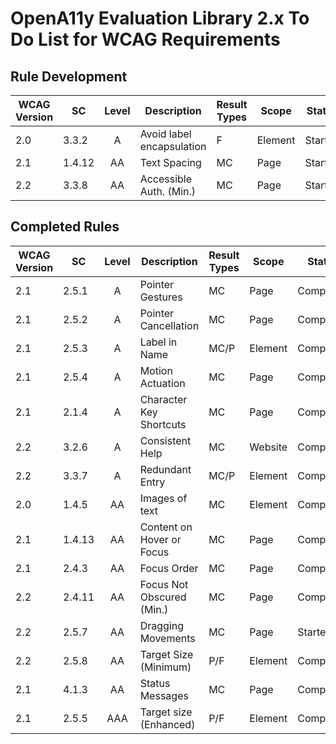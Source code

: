 # OpenA11y Evaluation Library 2.x To Do List for WCAG Requirements

## Rule Development

| WCAG Version  | SC      | Level | Description               | Result Types | Scope | Status |
| ------------- | ------- | :---: | -----------               | ------------ | ----- | ------ |
| 2.0          | 3.3.2    | A     | Avoid label encapsulation | F    | Element | Started |
| 2.1          | 1.4.12   | AA    | Text Spacing              | MC   | Page    | Started |
| 2.2          | 3.3.8    | AA    | Accessible Auth. (Min.)   | MC   | Page    | Started |

## Completed Rules

| WCAG Version  | SC      | Level | Description             | Result Types | Scope | Status |
| ------------- | ------- | :---: | -----------             | ------------ | ----- | ------ |
| 2.1           | 2.5.1   | A     | Pointer Gestures        | MC   | Page    | Completed |
| 2.1           | 2.5.2   | A     | Pointer Cancellation    | MC   | Page    | Completed |
| 2.1           | 2.5.3   | A     | Label in Name           | MC/P | Element | Completed |
| 2.1           | 2.5.4   | A     | Motion Actuation        | MC   | Page    | Completed |
| 2.1           | 2.1.4   | A     | Character Key Shortcuts | MC   | Page    | Completed |
| 2.2           | 3.2.6   | A     | Consistent Help         | MC   | Website | Completed |
| 2.2           | 3.3.7   | A     | Redundant Entry         | MC/P | Element | Completed |
| 2.0           | 1.4.5   | AA    | Images of text          | MC   | Element | Completed |
| 2.1           | 1.4.13  | AA    | Content on Hover or Focus | MC | Page    | Completed |
| 2.1           | 2.4.3   | AA    | Focus Order               | MC | Page    | Completed |
| 2.2           | 2.4.11  | AA    | Focus Not Obscured (Min.) | MC | Page    | Completed |
| 2.2           | 2.5.7   | AA    | Dragging Movements        | MC   | Page    | Started |
| 2.2           | 2.5.8   | AA    | Target Size (Minimum)   | P/F  | Element | Completed |
| 2.1           | 4.1.3   | AA    | Status Messages         | MC   | Page    | Completed |
| 2.1           | 2.5.5   | AAA   | Target size (Enhanced)  | P/F  | Element | Completed |
